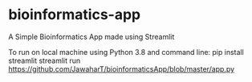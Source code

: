 # bioinformatics-app
 A Simple Bioinformatics App made using Streamlit

To run on local machine using Python 3.8 and command line: 
 pip install streamlit
 streamlit run https://github.com/JawaharT/bioinformaticsApp/blob/master/app.py
